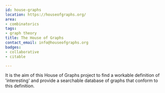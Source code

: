 ```yaml
---
id: house-graphs
location: https://houseofgraphs.org/
area:
- combinatorics
tags:
- graph theory
title: The House of Graphs
contact_email: info@houseofgraphs.org
badges:
- collaborative
- citable

---
```


It is the aim of this House of Graphs project to find a workable definition of 'interesting' and provide a searchable database of graphs that conform to this definition.

